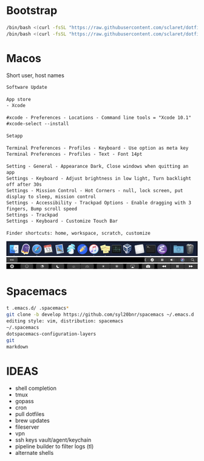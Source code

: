 # Bootstrap

``` bash
/bin/bash <(curl -fsSL "https://raw.githubusercontent.com/sclaret/dotfiles/master/bootstrap/github?$(date +%s)")
/bin/bash <(curl -fsSL "https://raw.githubusercontent.com/sclaret/dotfiles/master/bootstrap/dotfiles?$(date +%s)")
```


# Macos

Short user, host names

```
Software Update

App store
- Xcode

#xcode - Preferences - Locations - Command line tools = "Xcode 10.1"
#xcode-select --install

Setapp

Terminal Preferences - Profiles - Keyboard - Use option as meta key
Terminal Preferences - Profiles - Text - Font 14pt

Setting - General - Appearance Dark, Close windows when quitting an app
Settings - Keyboard - Adjust brightness in low light, Turn backlight off after 30s
Settings - Mission Control - Hot Corners - null, lock screen, put display to sleep, mission control
Settings - Accessibility - Trackpad Options - Enable dragging with 3 fingers, Bump scroll speed
Settings - Trackpad
Settings - Keyboard - Customize Touch Bar

Finder shortcuts: home, workspace, scratch, customize
```

![Dock](doc/dock.png)
![Touch Bar](doc/touchbar1.png)
![Touch Bar](doc/touchbar2.png)


# Spacemacs

``` bash
t .emacs.d/ .spacemacs*
git clone -b develop https://github.com/syl20bnr/spacemacs ~/.emacs.d
editing style: vim, distribution: spacemacs
~/.spacemacs
dotspacemacs-configuration-layers
git
markdown
```


# IDEAS

- shell completion
- tmux
- gopass
- cron
- pull dotfiles
- brew updates
- fileserver
- vpn
- ssh keys vault/agent/keychain
- pipeline builder to filter logs (tl)
- alternate shells
